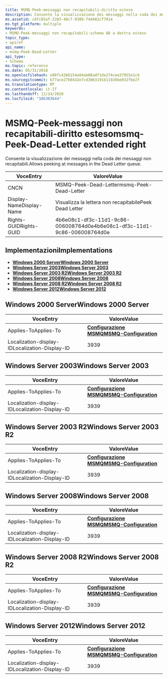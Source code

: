 ```yaml
---
title: MSMQ-Peek-messaggi non recapitabili-diritto esteso
description: Consente la visualizzazione dei messaggi nella coda dei messaggi non recapitabili.
ms.assetid: c0fc85af-2283-48c7-9308-f4d482cf7014
ms.tgt_platform: multiple
keywords:
- MSMQ-Peek-messaggi non recapitabili-schema AD a destra esteso
topic_type:
- apiref
api_name:
- msmq-Peek-Dead-Letter
api_type:
- Schema
ms.topic: reference
ms.date: 05/31/2018
ms.openlocfilehash: e98fc4266154e84ab08adf1de274cee37055e1c8
ms.sourcegitcommit: b77ace27b0432e7cd3863191b11926be032fbe2f
ms.translationtype: MT
ms.contentlocale: it-IT
ms.lasthandoff: 12/14/2020
ms.locfileid: "106303644"
---
```

# <a name="msmq-peek-dead-letter-extended-right"></a><span data-ttu-id="2fb08-104">MSMQ-Peek-messaggi non recapitabili-diritto esteso</span><span class="sxs-lookup"><span data-stu-id="2fb08-104">msmq-Peek-Dead-Letter extended right</span></span>

<span data-ttu-id="2fb08-105">Consente la visualizzazione dei messaggi nella coda dei messaggi non recapitabili.</span><span class="sxs-lookup"><span data-stu-id="2fb08-105">Allows peeking at messages in the Dead Letter queue.</span></span>



| <span data-ttu-id="2fb08-106">Voce</span><span class="sxs-lookup"><span data-stu-id="2fb08-106">Entry</span></span> | <span data-ttu-id="2fb08-107">Valore</span><span class="sxs-lookup"><span data-stu-id="2fb08-107">Value</span></span> |
|--------------|--------------------------------------|
| <span data-ttu-id="2fb08-108">CN</span><span class="sxs-lookup"><span data-stu-id="2fb08-108">CN</span></span>           | <span data-ttu-id="2fb08-109">MSMQ-Peek-Dead-Letter</span><span class="sxs-lookup"><span data-stu-id="2fb08-109">msmq-Peek-Dead-Letter</span></span>                |
| <span data-ttu-id="2fb08-110">Display-Name</span><span class="sxs-lookup"><span data-stu-id="2fb08-110">Display-Name</span></span> | <span data-ttu-id="2fb08-111">Visualizza la lettera non recapitabile</span><span class="sxs-lookup"><span data-stu-id="2fb08-111">Peek Dead Letter</span></span>                     |
| <span data-ttu-id="2fb08-112">Rights-GUID</span><span class="sxs-lookup"><span data-stu-id="2fb08-112">Rights-GUID</span></span>  | <span data-ttu-id="2fb08-113">4b6e08c1-df3c-11d1-9c86-006008764d0e</span><span class="sxs-lookup"><span data-stu-id="2fb08-113">4b6e08c1-df3c-11d1-9c86-006008764d0e</span></span> |



## <a name="implementations"></a><span data-ttu-id="2fb08-114">Implementazioni</span><span class="sxs-lookup"><span data-stu-id="2fb08-114">Implementations</span></span>

-   [<span data-ttu-id="2fb08-115">**Windows 2000 Server**</span><span class="sxs-lookup"><span data-stu-id="2fb08-115">**Windows 2000 Server**</span></span>](#windows-2000-server)
-   [<span data-ttu-id="2fb08-116">**Windows Server 2003**</span><span class="sxs-lookup"><span data-stu-id="2fb08-116">**Windows Server 2003**</span></span>](#windows-server-2003)
-   [<span data-ttu-id="2fb08-117">**Windows Server 2003 R2**</span><span class="sxs-lookup"><span data-stu-id="2fb08-117">**Windows Server 2003 R2**</span></span>](#windows-server-2003-r2)
-   [<span data-ttu-id="2fb08-118">**Windows Server 2008**</span><span class="sxs-lookup"><span data-stu-id="2fb08-118">**Windows Server 2008**</span></span>](#windows-server-2008)
-   [<span data-ttu-id="2fb08-119">**Windows Server 2008 R2**</span><span class="sxs-lookup"><span data-stu-id="2fb08-119">**Windows Server 2008 R2**</span></span>](#windows-server-2008-r2)
-   [<span data-ttu-id="2fb08-120">**Windows Server 2012**</span><span class="sxs-lookup"><span data-stu-id="2fb08-120">**Windows Server 2012**</span></span>](#windows-server-2012)

## <a name="windows-2000-server"></a><span data-ttu-id="2fb08-121">Windows 2000 Server</span><span class="sxs-lookup"><span data-stu-id="2fb08-121">Windows 2000 Server</span></span>



| <span data-ttu-id="2fb08-122">Voce</span><span class="sxs-lookup"><span data-stu-id="2fb08-122">Entry</span></span> | <span data-ttu-id="2fb08-123">Valore</span><span class="sxs-lookup"><span data-stu-id="2fb08-123">Value</span></span> |
|-------------------------|--------------------------------------------------------------|
| <span data-ttu-id="2fb08-124">Applies-To</span><span class="sxs-lookup"><span data-stu-id="2fb08-124">Applies-To</span></span>              | [<span data-ttu-id="2fb08-125">**Configurazione MSMQ**</span><span class="sxs-lookup"><span data-stu-id="2fb08-125">**MSMQ-Configuration**</span></span>](c-msmqconfiguration.md)<br/> |
| <span data-ttu-id="2fb08-126">Localization-display-ID</span><span class="sxs-lookup"><span data-stu-id="2fb08-126">Localization-Display-ID</span></span> | <span data-ttu-id="2fb08-127">39</span><span class="sxs-lookup"><span data-stu-id="2fb08-127">39</span></span>                                                           |



## <a name="windows-server-2003"></a><span data-ttu-id="2fb08-128">Windows Server 2003</span><span class="sxs-lookup"><span data-stu-id="2fb08-128">Windows Server 2003</span></span>



| <span data-ttu-id="2fb08-129">Voce</span><span class="sxs-lookup"><span data-stu-id="2fb08-129">Entry</span></span> | <span data-ttu-id="2fb08-130">Valore</span><span class="sxs-lookup"><span data-stu-id="2fb08-130">Value</span></span> |
|-------------------------|--------------------------------------------------------------|
| <span data-ttu-id="2fb08-131">Applies-To</span><span class="sxs-lookup"><span data-stu-id="2fb08-131">Applies-To</span></span>              | [<span data-ttu-id="2fb08-132">**Configurazione MSMQ**</span><span class="sxs-lookup"><span data-stu-id="2fb08-132">**MSMQ-Configuration**</span></span>](c-msmqconfiguration.md)<br/> |
| <span data-ttu-id="2fb08-133">Localization-display-ID</span><span class="sxs-lookup"><span data-stu-id="2fb08-133">Localization-Display-ID</span></span> | <span data-ttu-id="2fb08-134">39</span><span class="sxs-lookup"><span data-stu-id="2fb08-134">39</span></span>                                                           |



## <a name="windows-server-2003-r2"></a><span data-ttu-id="2fb08-135">Windows Server 2003 R2</span><span class="sxs-lookup"><span data-stu-id="2fb08-135">Windows Server 2003 R2</span></span>



| <span data-ttu-id="2fb08-136">Voce</span><span class="sxs-lookup"><span data-stu-id="2fb08-136">Entry</span></span> | <span data-ttu-id="2fb08-137">Valore</span><span class="sxs-lookup"><span data-stu-id="2fb08-137">Value</span></span> |
|-------------------------|--------------------------------------------------------------|
| <span data-ttu-id="2fb08-138">Applies-To</span><span class="sxs-lookup"><span data-stu-id="2fb08-138">Applies-To</span></span>              | [<span data-ttu-id="2fb08-139">**Configurazione MSMQ**</span><span class="sxs-lookup"><span data-stu-id="2fb08-139">**MSMQ-Configuration**</span></span>](c-msmqconfiguration.md)<br/> |
| <span data-ttu-id="2fb08-140">Localization-display-ID</span><span class="sxs-lookup"><span data-stu-id="2fb08-140">Localization-Display-ID</span></span> | <span data-ttu-id="2fb08-141">39</span><span class="sxs-lookup"><span data-stu-id="2fb08-141">39</span></span>                                                           |



## <a name="windows-server-2008"></a><span data-ttu-id="2fb08-142">Windows Server 2008</span><span class="sxs-lookup"><span data-stu-id="2fb08-142">Windows Server 2008</span></span>



| <span data-ttu-id="2fb08-143">Voce</span><span class="sxs-lookup"><span data-stu-id="2fb08-143">Entry</span></span> | <span data-ttu-id="2fb08-144">Valore</span><span class="sxs-lookup"><span data-stu-id="2fb08-144">Value</span></span> |
|-------------------------|--------------------------------------------------------------|
| <span data-ttu-id="2fb08-145">Applies-To</span><span class="sxs-lookup"><span data-stu-id="2fb08-145">Applies-To</span></span>              | [<span data-ttu-id="2fb08-146">**Configurazione MSMQ**</span><span class="sxs-lookup"><span data-stu-id="2fb08-146">**MSMQ-Configuration**</span></span>](c-msmqconfiguration.md)<br/> |
| <span data-ttu-id="2fb08-147">Localization-display-ID</span><span class="sxs-lookup"><span data-stu-id="2fb08-147">Localization-Display-ID</span></span> | <span data-ttu-id="2fb08-148">39</span><span class="sxs-lookup"><span data-stu-id="2fb08-148">39</span></span>                                                           |



## <a name="windows-server-2008-r2"></a><span data-ttu-id="2fb08-149">Windows Server 2008 R2</span><span class="sxs-lookup"><span data-stu-id="2fb08-149">Windows Server 2008 R2</span></span>



| <span data-ttu-id="2fb08-150">Voce</span><span class="sxs-lookup"><span data-stu-id="2fb08-150">Entry</span></span> | <span data-ttu-id="2fb08-151">Valore</span><span class="sxs-lookup"><span data-stu-id="2fb08-151">Value</span></span> |
|-------------------------|--------------------------------------------------------------|
| <span data-ttu-id="2fb08-152">Applies-To</span><span class="sxs-lookup"><span data-stu-id="2fb08-152">Applies-To</span></span>              | [<span data-ttu-id="2fb08-153">**Configurazione MSMQ**</span><span class="sxs-lookup"><span data-stu-id="2fb08-153">**MSMQ-Configuration**</span></span>](c-msmqconfiguration.md)<br/> |
| <span data-ttu-id="2fb08-154">Localization-display-ID</span><span class="sxs-lookup"><span data-stu-id="2fb08-154">Localization-Display-ID</span></span> | <span data-ttu-id="2fb08-155">39</span><span class="sxs-lookup"><span data-stu-id="2fb08-155">39</span></span>                                                           |



## <a name="windows-server-2012"></a><span data-ttu-id="2fb08-156">Windows Server 2012</span><span class="sxs-lookup"><span data-stu-id="2fb08-156">Windows Server 2012</span></span>



| <span data-ttu-id="2fb08-157">Voce</span><span class="sxs-lookup"><span data-stu-id="2fb08-157">Entry</span></span> | <span data-ttu-id="2fb08-158">Valore</span><span class="sxs-lookup"><span data-stu-id="2fb08-158">Value</span></span> |
|-------------------------|--------------------------------------------------------------|
| <span data-ttu-id="2fb08-159">Applies-To</span><span class="sxs-lookup"><span data-stu-id="2fb08-159">Applies-To</span></span>              | [<span data-ttu-id="2fb08-160">**Configurazione MSMQ**</span><span class="sxs-lookup"><span data-stu-id="2fb08-160">**MSMQ-Configuration**</span></span>](c-msmqconfiguration.md)<br/> |
| <span data-ttu-id="2fb08-161">Localization-display-ID</span><span class="sxs-lookup"><span data-stu-id="2fb08-161">Localization-Display-ID</span></span> | <span data-ttu-id="2fb08-162">39</span><span class="sxs-lookup"><span data-stu-id="2fb08-162">39</span></span>                                                           |



 

 





